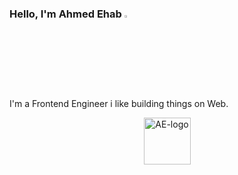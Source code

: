 ### Hello, I'm Ahmed Ehab <img src="https://media.giphy.com/media/hvRJCLFzcasrR4ia7z/giphy.gif" width="3%">

I'm a Frontend Engineer i like building things on Web.

<div align="center"><a href="https://ahmedehab-sg.github.io/portfolio/"><img src="https://raw.githubusercontent.com/AhmedEhab-SG/aes-portfolio/master/public/imgs/icon512.png" width="75px" alt="AE-logo"></a></div>
